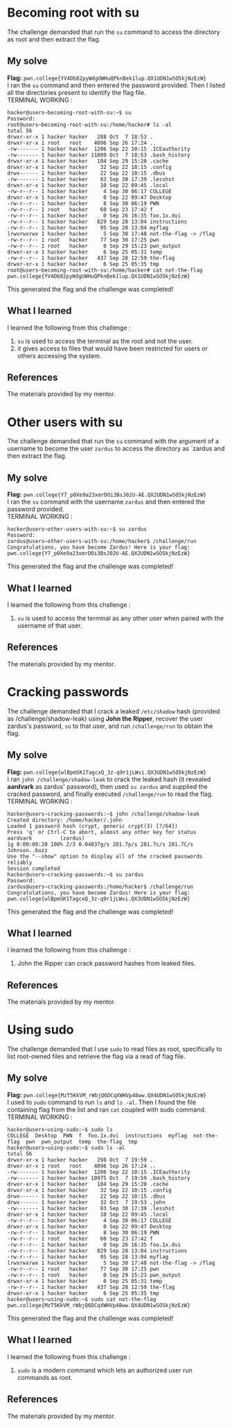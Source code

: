 # Becoming root with su 
The challenge demanded that run the `su` command to access the directory as root and then extract the flag.

## My solve
**Flag:** `pwn.college{YV4Db82pyWdgUWHuQPknBek1lup.QX1UDN1wSO5kjNzEzW}`
<br/>
I ran the `su` command and then entered the password provided. Then I listed all the directories present to identify the flag file.
<br/>
TERMINAL WORKING : 
```
hacker@users~becoming-root-with-su:~$ su
Password:
root@users~becoming-root-with-su:/home/hacker# ls -al
total 56
drwxr-xr-x 1 hacker hacker   288 Oct  7 18:53 .
drwxr-xr-x 1 root   root    4096 Sep 26 17:24 ..
-rw------- 1 hacker hacker  1206 Sep 22 10:15 .ICEauthority
-rw------- 1 hacker hacker 11009 Oct  7 18:53 .bash_history
drwxr-xr-x 1 hacker hacker   104 Sep 29 15:20 .cache
drwxr-xr-x 1 hacker hacker    32 Sep 22 10:15 .config
drwx------ 1 hacker hacker    22 Sep 22 10:15 .dbus
-rw------- 1 hacker hacker    83 Sep 30 17:39 .lesshst
drwxr-xr-x 1 hacker hacker    10 Sep 22 09:45 .local
-rw-r--r-- 1 hacker hacker     4 Sep 30 06:17 COLLEGE
drwxr-xr-x 1 hacker hacker     0 Sep 22 09:47 Desktop
-rw-r--r-- 1 hacker hacker     8 Sep 30 06:19 PWN
-rw-r--r-- 1 root   hacker    60 Sep 23 17:42 f
-rw-r--r-- 1 hacker hacker     0 Sep 26 16:35 foo.1x.dvi
-rw-r--r-- 1 hacker hacker   829 Sep 28 13:04 instructions
-rw-r--r-- 1 hacker hacker    95 Sep 28 13:04 myflag
lrwxrwxrwx 1 hacker hacker     5 Sep 30 17:48 not-the-flag -> /flag
-rw-r--r-- 1 root   hacker    77 Sep 30 17:25 pwn
-rw-r--r-- 1 root   hacker     0 Sep 29 15:23 pwn_output
drwxr-xr-x 1 hacker hacker     6 Sep 25 05:31 temp
-rw-r--r-- 1 hacker hacker   437 Sep 28 12:59 the-flag
drwxr-xr-x 1 hacker hacker     6 Sep 25 05:35 tmp
root@users~becoming-root-with-su:/home/hacker# cat not-the-flag
pwn.college{YV4Db82pyWdgUWHuQPknBek1lup.QX1UDN1wSO5kjNzEzW}

```
This generated the flag and the challenge was completed!


## What I learned
I learned the following from this challenge : 
1. `su` is used to access the terminal as the root and not the user.
2. it gives access to files that would have been restricted for users or others accessing the system.

## References 
The materials provided by my mentor.
<br/>

# Other users with su   
The challenge demanded that run the `su` command with the argument of a username to become the user `zardus` to access the directory as `zardus and then extract the flag.

## My solve
**Flag:** `pwn.college{Y7_p0Xe9a23xmrDOi3BsJ02U-AE.QX2UDN1wSO5kjNzEzW}`
<br/>
I ran the `su` command with the username `zardus` and then entered the password provided. 
<br/>
TERMINAL WORKING : 
```
hacker@users~other-users-with-su:~$ su zardus
Password:
zardus@users~other-users-with-su:/home/hacker$ /challenge/run
Congratulations, you have become Zardus! Here is your flag:
pwn.college{Y7_p0Xe9a23xmrDOi3BsJ02U-AE.QX2UDN1wSO5kjNzEzW}

```
This generated the flag and the challenge was completed!


## What I learned
I learned the following from this challenge : 
1. `su` is used to access the terminal as any other user when paired with the username of that user.

## References 
The materials provided by my mentor.
<br/>

# Cracking passwords 
The challenge demanded that I crack a leaked `/etc/shadow` hash (provided as /challenge/shadow-leak) using **John the Ripper**, recover the user zardus's password, `su` to that user, and run `/challenge/run` to obtain the flag.

## My solve
**Flag:** `pwn.college{wlBpmSK1TagcxQ_3z-q9r1jLWvi.QX3UDN1wSO5kjNzEzW}`
<br/>
I ran `john /challenge/shadow-leak` to crack the leaked hash (it revealed **aardvark** as zardus' password), then used `su zardus` and supplied the cracked password, and finally executed `/challenge/run` to read the flag.
<br/>
TERMINAL WORKING : 
```
hacker@users~cracking-passwords:~$ john /challenge/shadow-leak
Created directory: /home/hacker/.john
Loaded 1 password hash (crypt, generic crypt(3) [?/64])
Press 'q' or Ctrl-C to abort, almost any other key for status
aardvark         (zardus)
1g 0:00:00:20 100% 2/3 0.04837g/s 281.7p/s 281.7c/s 281.7C/s Johnson..buzz
Use the "--show" option to display all of the cracked passwords reliably
Session completed
hacker@users~cracking-passwords:~$ su zardus
Password:
zardus@users~cracking-passwords:/home/hacker$ /challenge/run
Congratulations, you have become Zardus! Here is your flag:
pwn.college{wlBpmSK1TagcxQ_3z-q9r1jLWvi.QX3UDN1wSO5kjNzEzW}

```
This generated the flag and the challenge was completed!


## What I learned
I learned the following from this challenge : 
1. John the Ripper can crack password hashes from leaked files. 

## References 
The materials provided by my mentor.
<br/>

# Using sudo 
The challenge demanded that I use `sudo` to read files as root, specifically to list root-owned files and retrieve the flag via a read of flag file.
## My solve
**Flag:** `pwn.college{MzT5KkVM_rWbjQ6DCqXWHVp48ww.QX4UDN1wSO5kjNzEzW}`
<br/>
I used to `sudo` command to run `ls` and `ls -al`. Then I found the file containing flag from the list and ran `cat` coupled with sudo command. 
<br/>
TERMINAL WORKING : 
```
hacker@users~using-sudo:~$ sudo ls
COLLEGE  Desktop  PWN  f  foo.1x.dvi  instructions  myflag  not-the-flag  pwn  pwn_output  temp  the-flag  tmp
hacker@users~using-sudo:~$ sudo ls -al
total 56
drwxr-xr-x 1 hacker hacker   298 Oct  7 19:59 .
drwxr-xr-x 1 root   root    4096 Sep 26 17:24 ..
-rw------- 1 hacker hacker  1206 Sep 22 10:15 .ICEauthority
-rw------- 1 hacker hacker 10975 Oct  7 19:59 .bash_history
drwxr-xr-x 1 hacker hacker   104 Sep 29 15:20 .cache
drwxr-xr-x 1 hacker hacker    32 Sep 22 10:15 .config
drwx------ 1 hacker hacker    22 Sep 22 10:15 .dbus
drwx------ 1 hacker hacker    32 Oct  7 19:53 .john
-rw------- 1 hacker hacker    83 Sep 30 17:39 .lesshst
drwxr-xr-x 1 hacker hacker    10 Sep 22 09:45 .local
-rw-r--r-- 1 hacker hacker     4 Sep 30 06:17 COLLEGE
drwxr-xr-x 1 hacker hacker     0 Sep 22 09:47 Desktop
-rw-r--r-- 1 hacker hacker     8 Sep 30 06:19 PWN
-rw-r--r-- 1 root   hacker    60 Sep 23 17:42 f
-rw-r--r-- 1 hacker hacker     0 Sep 26 16:35 foo.1x.dvi
-rw-r--r-- 1 hacker hacker   829 Sep 28 13:04 instructions
-rw-r--r-- 1 hacker hacker    95 Sep 28 13:04 myflag
lrwxrwxrwx 1 hacker hacker     5 Sep 30 17:48 not-the-flag -> /flag
-rw-r--r-- 1 root   hacker    77 Sep 30 17:25 pwn
-rw-r--r-- 1 root   hacker     0 Sep 29 15:23 pwn_output
drwxr-xr-x 1 hacker hacker     6 Sep 25 05:31 temp
-rw-r--r-- 1 hacker hacker   437 Sep 28 12:59 the-flag
drwxr-xr-x 1 hacker hacker     6 Sep 25 05:35 tmp
hacker@users~using-sudo:~$ sudo cat not-the-flag
pwn.college{MzT5KkVM_rWbjQ6DCqXWHVp48ww.QX4UDN1wSO5kjNzEzW}

```
This generated the flag and the challenge was completed!


## What I learned
I learned the following from this challenge : 
1. `sudo` is a modern command which lets an authorized user run commands as root.

## References 
The materials provided by my mentor.
<br/>
